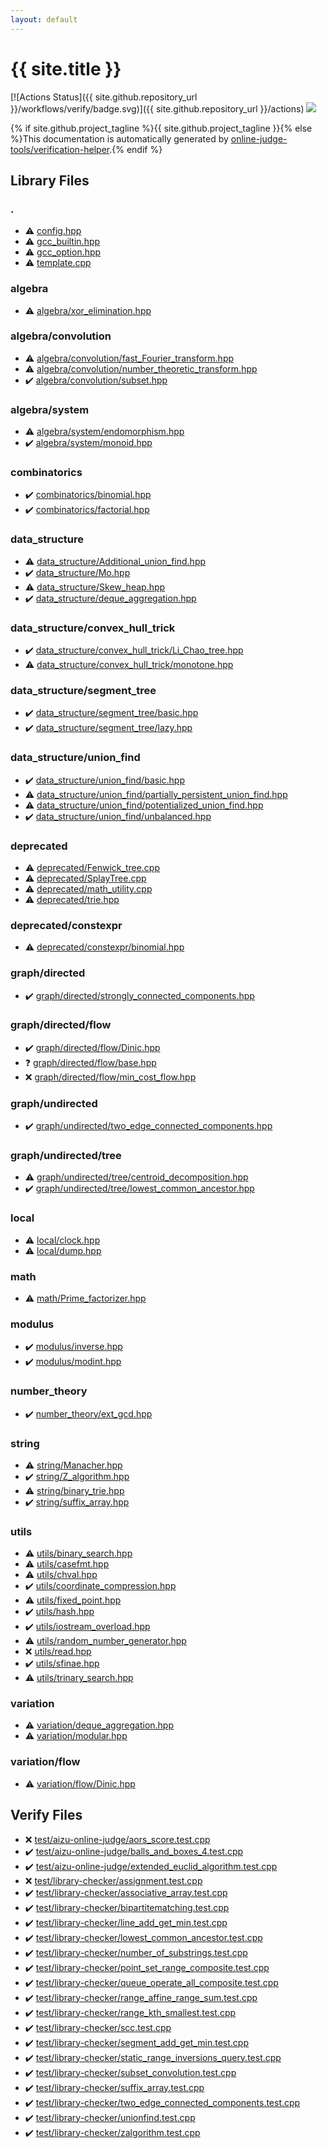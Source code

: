 ```yaml
---
layout: default
---
```


<!-- mathjax config similar to math.stackexchange -->
<script type="text/javascript" async
  src="https://cdnjs.cloudflare.com/ajax/libs/mathjax/2.7.5/MathJax.js?config=TeX-MML-AM_CHTML">
</script>
<script type="text/x-mathjax-config">
  MathJax.Hub.Config({
    TeX: { equationNumbers: { autoNumber: "AMS" }},
    tex2jax: {
      inlineMath: [ ['$','$'] ],
      processEscapes: true
    },
    "HTML-CSS": { matchFontHeight: false },
    displayAlign: "left",
    displayIndent: "2em"
  });
</script>

<script type="text/javascript" src="https://cdnjs.cloudflare.com/ajax/libs/jquery/3.4.1/jquery.min.js"></script>
<script src="https://cdn.jsdelivr.net/npm/jquery-balloon-js@1.1.2/jquery.balloon.min.js" integrity="sha256-ZEYs9VrgAeNuPvs15E39OsyOJaIkXEEt10fzxJ20+2I=" crossorigin="anonymous"></script>
<script type="text/javascript" src="assets/js/copy-button.js"></script>
<link rel="stylesheet" href="assets/css/copy-button.css" />


# {{ site.title }}

[![Actions Status]({{ site.github.repository_url }}/workflows/verify/badge.svg)]({{ site.github.repository_url }}/actions)
<a href="{{ site.github.repository_url }}"><img src="https://img.shields.io/github/last-commit/{{ site.github.owner_name }}/{{ site.github.repository_name }}" /></a>

{% if site.github.project_tagline %}{{ site.github.project_tagline }}{% else %}This documentation is automatically generated by <a href="https://github.com/online-judge-tools/verification-helper">online-judge-tools/verification-helper</a>.{% endif %}

## Library Files

<div id="5058f1af8388633f609cadb75a75dc9d"></div>

### .

* :warning: <a href="library/config.hpp.html">config.hpp</a>
* :warning: <a href="library/gcc_builtin.hpp.html">gcc_builtin.hpp</a>
* :warning: <a href="library/gcc_option.hpp.html">gcc_option.hpp</a>
* :warning: <a href="library/template.cpp.html">template.cpp</a>


<div id="384712ec65183407ac811fff2f4c4798"></div>

### algebra

* :warning: <a href="library/algebra/xor_elimination.hpp.html">algebra/xor_elimination.hpp</a>


<div id="3cd9fd076f2d75c19d145e9eb33bfef8"></div>

### algebra/convolution

* :warning: <a href="library/algebra/convolution/fast_Fourier_transform.hpp.html">algebra/convolution/fast_Fourier_transform.hpp</a>
* :warning: <a href="library/algebra/convolution/number_theoretic_transform.hpp.html">algebra/convolution/number_theoretic_transform.hpp</a>
* :heavy_check_mark: <a href="library/algebra/convolution/subset.hpp.html">algebra/convolution/subset.hpp</a>


<div id="c95c870e4534787ab6d160f2417ab752"></div>

### algebra/system

* :warning: <a href="library/algebra/system/endomorphism.hpp.html">algebra/system/endomorphism.hpp</a>
* :heavy_check_mark: <a href="library/algebra/system/monoid.hpp.html">algebra/system/monoid.hpp</a>


<div id="ac1ed416572b96a9f5d69740d174ef3d"></div>

### combinatorics

* :heavy_check_mark: <a href="library/combinatorics/binomial.hpp.html">combinatorics/binomial.hpp</a>
* :heavy_check_mark: <a href="library/combinatorics/factorial.hpp.html">combinatorics/factorial.hpp</a>


<div id="c8f6850ec2ec3fb32f203c1f4e3c2fd2"></div>

### data_structure

* :warning: <a href="library/data_structure/Additional_union_find.hpp.html">data_structure/Additional_union_find.hpp</a>
* :heavy_check_mark: <a href="library/data_structure/Mo.hpp.html">data_structure/Mo.hpp</a>
* :warning: <a href="library/data_structure/Skew_heap.hpp.html">data_structure/Skew_heap.hpp</a>
* :heavy_check_mark: <a href="library/data_structure/deque_aggregation.hpp.html">data_structure/deque_aggregation.hpp</a>


<div id="85c1e2c9a6a68b0da546cc8076233cc6"></div>

### data_structure/convex_hull_trick

* :heavy_check_mark: <a href="library/data_structure/convex_hull_trick/Li_Chao_tree.hpp.html">data_structure/convex_hull_trick/Li_Chao_tree.hpp</a>
* :warning: <a href="library/data_structure/convex_hull_trick/monotone.hpp.html">data_structure/convex_hull_trick/monotone.hpp</a>


<div id="fba856dbe1aaa5374a50a27f6dcea717"></div>

### data_structure/segment_tree

* :heavy_check_mark: <a href="library/data_structure/segment_tree/basic.hpp.html">data_structure/segment_tree/basic.hpp</a>
* :heavy_check_mark: <a href="library/data_structure/segment_tree/lazy.hpp.html">data_structure/segment_tree/lazy.hpp</a>


<div id="179a1779a4b5d0e82b6c0fb4370c45e9"></div>

### data_structure/union_find

* :heavy_check_mark: <a href="library/data_structure/union_find/basic.hpp.html">data_structure/union_find/basic.hpp</a>
* :warning: <a href="library/data_structure/union_find/partially_persistent_union_find.hpp.html">data_structure/union_find/partially_persistent_union_find.hpp</a>
* :warning: <a href="library/data_structure/union_find/potentialized_union_find.hpp.html">data_structure/union_find/potentialized_union_find.hpp</a>
* :heavy_check_mark: <a href="library/data_structure/union_find/unbalanced.hpp.html">data_structure/union_find/unbalanced.hpp</a>


<div id="54dac5afe1fcac2f65c059fc97b44a58"></div>

### deprecated

* :warning: <a href="library/deprecated/Fenwick_tree.cpp.html">deprecated/Fenwick_tree.cpp</a>
* :warning: <a href="library/deprecated/SplayTree.cpp.html">deprecated/SplayTree.cpp</a>
* :warning: <a href="library/deprecated/math_utility.cpp.html">deprecated/math_utility.cpp</a>
* :warning: <a href="library/deprecated/trie.hpp.html">deprecated/trie.hpp</a>


<div id="687b3fe2f296e7c5f7e4c4d583f8b9a2"></div>

### deprecated/constexpr

* :warning: <a href="library/deprecated/constexpr/binomial.hpp.html">deprecated/constexpr/binomial.hpp</a>


<div id="969c55f60d4e435b31ce9719112e0fcf"></div>

### graph/directed

* :heavy_check_mark: <a href="library/graph/directed/strongly_connected_components.hpp.html">graph/directed/strongly_connected_components.hpp</a>


<div id="13554c95f4603c3979d32881e43d19e6"></div>

### graph/directed/flow

* :heavy_check_mark: <a href="library/graph/directed/flow/Dinic.hpp.html">graph/directed/flow/Dinic.hpp</a>
* :question: <a href="library/graph/directed/flow/base.hpp.html">graph/directed/flow/base.hpp</a>
* :x: <a href="library/graph/directed/flow/min_cost_flow.hpp.html">graph/directed/flow/min_cost_flow.hpp</a>


<div id="89915d49ca05c805c82a9fa3819995df"></div>

### graph/undirected

* :heavy_check_mark: <a href="library/graph/undirected/two_edge_connected_components.hpp.html">graph/undirected/two_edge_connected_components.hpp</a>


<div id="3c61d25aab7013cc226acec7f73e0920"></div>

### graph/undirected/tree

* :warning: <a href="library/graph/undirected/tree/centroid_decomposition.hpp.html">graph/undirected/tree/centroid_decomposition.hpp</a>
* :heavy_check_mark: <a href="library/graph/undirected/tree/lowest_common_ancestor.hpp.html">graph/undirected/tree/lowest_common_ancestor.hpp</a>


<div id="f5ddaf0ca7929578b408c909429f68f2"></div>

### local

* :warning: <a href="library/local/clock.hpp.html">local/clock.hpp</a>
* :warning: <a href="library/local/dump.hpp.html">local/dump.hpp</a>


<div id="7e676e9e663beb40fd133f5ee24487c2"></div>

### math

* :warning: <a href="library/math/Prime_factorizer.hpp.html">math/Prime_factorizer.hpp</a>


<div id="06efba23b1f3a9b846a25c6b49f30348"></div>

### modulus

* :heavy_check_mark: <a href="library/modulus/inverse.hpp.html">modulus/inverse.hpp</a>
* :heavy_check_mark: <a href="library/modulus/modint.hpp.html">modulus/modint.hpp</a>


<div id="814c07620aec62314b2fd23fc462e282"></div>

### number_theory

* :heavy_check_mark: <a href="library/number_theory/ext_gcd.hpp.html">number_theory/ext_gcd.hpp</a>


<div id="b45cffe084dd3d20d928bee85e7b0f21"></div>

### string

* :warning: <a href="library/string/Manacher.hpp.html">string/Manacher.hpp</a>
* :heavy_check_mark: <a href="library/string/Z_algorithm.hpp.html">string/Z_algorithm.hpp</a>
* :warning: <a href="library/string/binary_trie.hpp.html">string/binary_trie.hpp</a>
* :heavy_check_mark: <a href="library/string/suffix_array.hpp.html">string/suffix_array.hpp</a>


<div id="2b3583e6e17721c54496bd04e57a0c15"></div>

### utils

* :warning: <a href="library/utils/binary_search.hpp.html">utils/binary_search.hpp</a>
* :warning: <a href="library/utils/casefmt.hpp.html">utils/casefmt.hpp</a>
* :warning: <a href="library/utils/chval.hpp.html">utils/chval.hpp</a>
* :heavy_check_mark: <a href="library/utils/coordinate_compression.hpp.html">utils/coordinate_compression.hpp</a>
* :warning: <a href="library/utils/fixed_point.hpp.html">utils/fixed_point.hpp</a>
* :heavy_check_mark: <a href="library/utils/hash.hpp.html">utils/hash.hpp</a>
* :heavy_check_mark: <a href="library/utils/iostream_overload.hpp.html">utils/iostream_overload.hpp</a>
* :warning: <a href="library/utils/random_number_generator.hpp.html">utils/random_number_generator.hpp</a>
* :x: <a href="library/utils/read.hpp.html">utils/read.hpp</a>
* :heavy_check_mark: <a href="library/utils/sfinae.hpp.html">utils/sfinae.hpp</a>
* :warning: <a href="library/utils/trinary_search.hpp.html">utils/trinary_search.hpp</a>


<div id="64037a31cae3aa224737c3dcdfb7bd46"></div>

### variation

* :warning: <a href="library/variation/deque_aggregation.hpp.html">variation/deque_aggregation.hpp</a>
* :warning: <a href="library/variation/modular.hpp.html">variation/modular.hpp</a>


<div id="0b46cfa7c37bdbd50ef33fa005a2319c"></div>

### variation/flow

* :warning: <a href="library/variation/flow/Dinic.hpp.html">variation/flow/Dinic.hpp</a>


## Verify Files

* :x: <a href="verify/test/aizu-online-judge/aors_score.test.cpp.html">test/aizu-online-judge/aors_score.test.cpp</a>
* :heavy_check_mark: <a href="verify/test/aizu-online-judge/balls_and_boxes_4.test.cpp.html">test/aizu-online-judge/balls_and_boxes_4.test.cpp</a>
* :heavy_check_mark: <a href="verify/test/aizu-online-judge/extended_euclid_algorithm.test.cpp.html">test/aizu-online-judge/extended_euclid_algorithm.test.cpp</a>
* :x: <a href="verify/test/library-checker/assignment.test.cpp.html">test/library-checker/assignment.test.cpp</a>
* :heavy_check_mark: <a href="verify/test/library-checker/associative_array.test.cpp.html">test/library-checker/associative_array.test.cpp</a>
* :heavy_check_mark: <a href="verify/test/library-checker/bipartitematching.test.cpp.html">test/library-checker/bipartitematching.test.cpp</a>
* :heavy_check_mark: <a href="verify/test/library-checker/line_add_get_min.test.cpp.html">test/library-checker/line_add_get_min.test.cpp</a>
* :heavy_check_mark: <a href="verify/test/library-checker/lowest_common_ancestor.test.cpp.html">test/library-checker/lowest_common_ancestor.test.cpp</a>
* :heavy_check_mark: <a href="verify/test/library-checker/number_of_substrings.test.cpp.html">test/library-checker/number_of_substrings.test.cpp</a>
* :heavy_check_mark: <a href="verify/test/library-checker/point_set_range_composite.test.cpp.html">test/library-checker/point_set_range_composite.test.cpp</a>
* :heavy_check_mark: <a href="verify/test/library-checker/queue_operate_all_composite.test.cpp.html">test/library-checker/queue_operate_all_composite.test.cpp</a>
* :heavy_check_mark: <a href="verify/test/library-checker/range_affine_range_sum.test.cpp.html">test/library-checker/range_affine_range_sum.test.cpp</a>
* :heavy_check_mark: <a href="verify/test/library-checker/range_kth_smallest.test.cpp.html">test/library-checker/range_kth_smallest.test.cpp</a>
* :heavy_check_mark: <a href="verify/test/library-checker/scc.test.cpp.html">test/library-checker/scc.test.cpp</a>
* :heavy_check_mark: <a href="verify/test/library-checker/segment_add_get_min.test.cpp.html">test/library-checker/segment_add_get_min.test.cpp</a>
* :heavy_check_mark: <a href="verify/test/library-checker/static_range_inversions_query.test.cpp.html">test/library-checker/static_range_inversions_query.test.cpp</a>
* :heavy_check_mark: <a href="verify/test/library-checker/subset_convolution.test.cpp.html">test/library-checker/subset_convolution.test.cpp</a>
* :heavy_check_mark: <a href="verify/test/library-checker/suffix_array.test.cpp.html">test/library-checker/suffix_array.test.cpp</a>
* :heavy_check_mark: <a href="verify/test/library-checker/two_edge_connected_components.test.cpp.html">test/library-checker/two_edge_connected_components.test.cpp</a>
* :heavy_check_mark: <a href="verify/test/library-checker/unionfind.test.cpp.html">test/library-checker/unionfind.test.cpp</a>
* :heavy_check_mark: <a href="verify/test/library-checker/zalgorithm.test.cpp.html">test/library-checker/zalgorithm.test.cpp</a>


